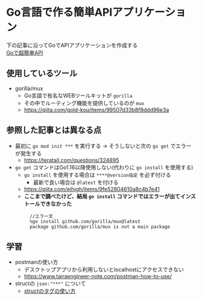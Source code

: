 # Go言語で作る簡単APIアプリケーション
下の記事に沿ってGoでAPIアプリケーションを作成する<br>
[Goで超簡単API](https://qiita.com/k-penguin-sato/items/8088b69304ee7e8f70be)

## 使用しているツール
- gorilla/mux
  - Go言語で有名なWEBツールキットが `gorilla`
  - その中でルーティング機能を提供しているのが `mux`
  - https://qiita.com/gold-kou/items/99507d33b8f8ddd96e3a

## 参照した記事とは異なる点
- 最初に `go mod init ***` を実行する → そうしないと次の `go get` でエラーが発生する
  - https://teratail.com/questions/324895
- `go get` コマンドはGo1.16以降使用しない(代わりに `go install` を使用する)
  - `go install` を使用する場合は `****@version指定` を必ず付ける
    - 最新で良い場合は `@latest` を付ける
  - https://qiita.com/eihigh/items/9fe52804610a8c4b7e41
  - **ここまで調べたけど、結局 `go install` コマンドではエラーが出てインストールできなかった**
    ```
      //エラー文
      %go install github.com/gorilla/mux@latest
      package github.com/gorilla/mux is not a main package
    ```

## 学習
- postmanの使い方
  - デスクトップアプリから利用しないとlocalhostにアクセスできない
  - https://www.tairaengineer-note.com/postman-how-to-use/
- structの `json:"***"` について
  - [structのタグの使い方](/practice/struct/struct_practice.go)
